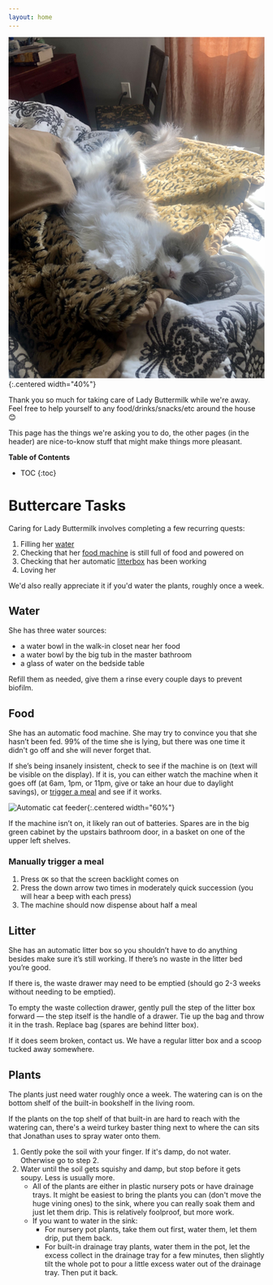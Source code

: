 ```yaml
---
layout: home
---
```


![Lady Buttermilk](assets/images/buttermilk.jpeg){:.centered width="40%"}

Thank you so much for taking care of Lady Buttermilk while we're away. Feel free to help yourself to any food/drinks/snacks/etc around the house 😊

This page has the things we're asking you to do, the other pages (in the header) are nice-to-know stuff that might make things more pleasant.

**Table of Contents**
* TOC
{:toc}

# Buttercare Tasks

Caring for Lady Buttermilk involves completing a few recurring quests:
1. Filling her [water](#water)
2. Checking that her [food machine](#food) is still full of food and powered on
3. Checking that her automatic [litterbox](#litter) has been working
4. Loving her

We'd also really appreciate it if you'd water the plants, roughly once a week.

## Water
She has three water sources:
* a water bowl in the walk-in closet near her food
* a water bowl by the big tub in the master bathroom
* a glass of water on the bedside table

Refill them as needed, give them a rinse every couple days to prevent biofilm.

## Food
She has an automatic food machine. She may try to convince you that she hasn’t been fed. 99% of the time she is lying, but there was one time it didn't go off and she will never forget that.

If she’s being insanely insistent, check to see if the machine is on (text will be visible on the display). If it is, you can either watch the machine when it goes off (at 6am, 1pm, or 11pm, give or take an hour due to daylight savings), or [trigger a meal](#manually-trigger-a-meal) and see if it works.

![Automatic cat feeder](assets/images/foodMachine.png){:.centered width="60%"}

If the machine isn’t on, it likely ran out of batteries. Spares are in the big green cabinet by the upstairs bathroom door, in a basket on one of the upper left shelves.

### Manually trigger a meal

1. Press `OK` so that the screen backlight comes on
2. Press the down arrow two times in moderately quick succession (you will hear a beep with each press)
3. The machine should now dispense about half a meal

## Litter
She has an automatic litter box so you shouldn’t have to do anything besides make sure it’s still working. If there’s no waste in the litter bed you’re good.

If there is, the waste drawer may need to be emptied (should go 2-3 weeks without needing to be emptied).

To empty the waste collection drawer, gently pull the step of the litter box forward — the step itself is the handle of a drawer. Tie up the bag and throw it in the trash. Replace bag (spares are behind litter box).

If it does seem broken, contact us. We have a regular litter box and a scoop tucked away somewhere.

## Plants
The plants just need water roughly once a week. The watering can is on the bottom shelf of the built-in bookshelf in the living room.

If the plants on the top shelf of that built-in are hard to reach with the watering can, there's a weird turkey baster thing next to where the can sits that Jonathan uses to spray water onto them.

1. Gently poke the soil with your finger. If it's damp, do not water. Otherwise go to step 2.
2. Water until the soil gets squishy and damp, but stop before it gets soupy. Less is usually more.
    - All of the plants are either in plastic nursery pots or have drainage trays. It might be easiest to bring the plants you can (don't move the huge vining ones) to the sink, where you can really soak them and just let them drip. This is relatively foolproof, but more work.
    - If you want to water in the sink:
        - For nursery pot plants, take them out first, water them, let them drip, put them back.
        - For built-in drainage tray plants, water them in the pot, let the excess collect in the drainage tray for a few minutes, then slightly tilt the whole pot to pour a little excess water out of the drainage tray. Then put it back.
